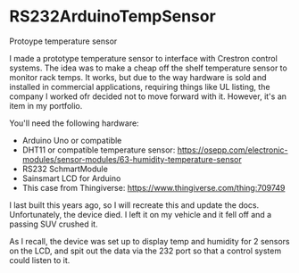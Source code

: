 # RS232ArduinoTempSensor
Protoype temperature sensor

I made a prototype temperature sensor to interface with Crestron control systems.  The idea was to
make a cheap off the shelf temperature sensor to monitor rack temps.  It works, but due to the way hardware is sold and installed
in commercial applications, requiring things like UL listing, the company I worked ofr decided not to move forward with it.
However, it's an item in my portfolio.

You'll need the following hardware:
* Arduino Uno or compatible
* DHT11 or compatible temperature sensor: https://osepp.com/electronic-modules/sensor-modules/63-humidity-temperature-sensor
* RS232 SchmartModule
* Sainsmart LCD for Arduino
* This case from Thingiverse: https://www.thingiverse.com/thing:709749

I last built this years ago, so I will recreate this and update the docs.  Unfortunately, the device died.  I left it on my vehicle
and it fell off and a passing SUV crushed it.

As I recall, the device was set up to display temp and humidity for 2 sensors on the LCD, and spit out the data via the 232 port
so that a control system could listen to it.



